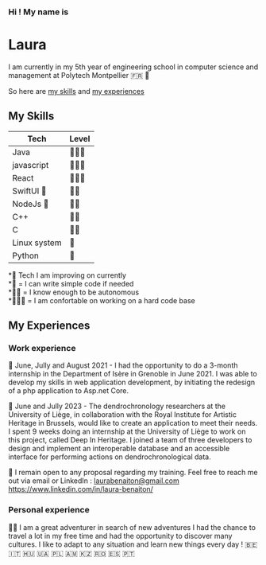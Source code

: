 ### Hi !  My name is 

# Laura

I am currently in my 5th year of engineering school in computer science and management at Polytech Montpellier 🇫🇷 🥐

So here are [my skills](#my-skills) and [my experiences](#my-experiences)

## My Skills


| Tech          | Level         |
|---------------|---------------|
| Java          |🌟🌟🌟        |
| javascript    |🌟🌟🌟        |
| React         |🌟🌟🌟        |
| SwiftUI  🚀   |🌟🌟          |
| NodeJs      🚀|🌟🌟          |
| C++           |🌟🌟          |
| C             |🌟🌟          |
| Linux system  |🌟             |
| Python        |🌟             |

\*🚀 Tech I am improving on currently  
\*🌟 = I can write simple code if needed  
\*🌟🌟 = I know enough to be autonomous  
\*🌟🌟🌟 = I am confortable on working on a hard code base   


## My Experiences

### Work experience

👥 June, Jully and August 2021 - I had the opportunity to do a 3-month internship in the Department of Isère in Grenoble in June 2021. I was able to develop my skills in web application development, by initiating the redesign of a php application to Asp.net Core.

🌳 June and Jully 2023 - The dendrochronology researchers at the University of Liège, in collaboration with the Royal Institute for Artistic Heritage in Brussels, would like to create an application to meet their needs. I spent 9 weeks doing an internship at the University of Liège to work on this project, called Deep In Heritage. I joined a team of three developers to design and implement an interoperable database and an accessible interface for performing actions on dendrochronological data.


🔁 I remain open to any proposal regarding my training. Feel free to reach me out via email or LinkedIn :
laurabenaiton@gmail.com 
https://www.linkedin.com/in/laura-benaiton/

### Personal experience

🥷🏻 I am a great adventurer in search of new adventures 
I had the chance to travel a lot in my free time and had the opportunity to discover many cultures. I like to adapt to any situation and learn new things every day !
 🇧🇪 🇮🇹 🇭🇺 🇺🇦 🇵🇱 🇦🇲 🇰🇿 🇷🇴 🇪🇸 🇵🇹
 
<!--
**laulilaura/laulilaura** is a ✨ _special_ ✨ repository because its `README.md` (this file) appears on your GitHub profile.

Here are some ideas to get you started:

- 🔭 I’m currently working on ...
- 🌱 I’m currently learning ...
- 👯 I’m looking to collaborate on ...
- 🤔 I’m looking for help with ...
- 💬 Ask me about ...
- 📫 How to reach me: ...
- 😄 Pronouns: ...
- ⚡ Fun fact: ...
-->
